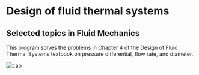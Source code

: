 # Design of fluid thermal systems 

## Selected topics in Fluid Mechanics

This program solves the problems in Chapter 4 of the Design of Fluid Thermal Systems textbook on pressure differential, flow rate, and diameter.

![cap](https://user-images.githubusercontent.com/73675549/142165716-cea5a818-195b-4ba0-9681-c45f49611007.PNG)
